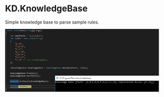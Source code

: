 # KD.KnowledgeBase
Simple knowledge base to parse sample rules.

![](https://raw.githubusercontent.com/Sejoslaw/KD.KnowledgeBase/master/img/demo.PNG)